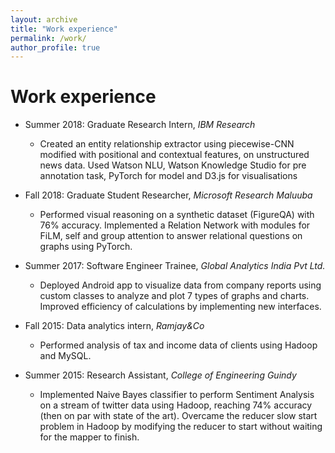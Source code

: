 ```yaml
---
layout: archive
title: "Work experience"
permalink: /work/
author_profile: true
---
```



Work experience
======
* Summer 2018: Graduate Research Intern,
  *IBM Research*
  * Created an entity relationship extractor using piecewise-CNN modified with positional and contextual features, on unstructured news data. Used Watson NLU, Watson Knowledge Studio for pre annotation task, PyTorch for model and D3.js for visualisations

* Fall 2018: Graduate Student Researcher,
  *Microsoft Research Maluuba*
  * Performed visual reasoning on a synthetic dataset (FigureQA) with 76% accuracy. Implemented a Relation Network with modules for FiLM, self and group attention to answer relational questions on graphs using PyTorch.
  
* Summer 2017: Software Engineer Trainee,
  *Global Analytics India Pvt Ltd.*
  * Deployed Android app to visualize data from company reports using custom classes to analyze and plot 7 types of graphs and charts. Improved efficiency of calculations by implementing new interfaces.
  
* Fall 2015: Data analytics intern,
  *Ramjay&Co*
  * Performed analysis of tax and income data of clients using Hadoop and MySQL.
  
* Summer 2015: Research Assistant,
  *College of Engineering Guindy*
  * Implemented Naive Bayes classifier to perform Sentiment Analysis on a stream of twitter data using Hadoop, reaching 74% accuracy (then on par with state of the art). Overcame the reducer slow start problem in Hadoop by modifying the reducer to start without waiting for the mapper to finish.
